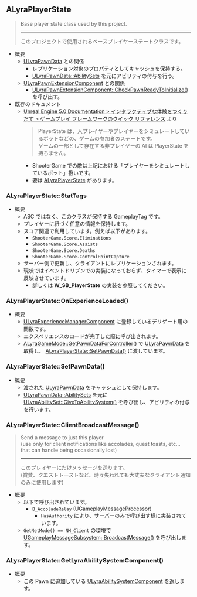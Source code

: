 ## ALyraPlayerState

> Base player state class used by this project.  
> 
> ----
> このプロジェクトで使用されるベースプレイヤーステートクラスです。  

* 概要
	* [ULyraPawnData] との関係
		* レプリケーション対象のプロパティとしてキャッシュを保持する。
		* [ULyraPawnData::AbilitySets] を元にアビリティの付与を行う。
	* [ULyraPawnExtensionComponent] との関係
		* [ULyraPawnExtensionComponent::CheckPawnReadyToInitialize()] を呼び出す。
* 既存のドキュメント
	* [Unreal Engine 5.0 Documentation > インタラクティブな体験をつくりだす > ゲームプレイ フレームワークのクイック リファレンス] より
		> PlayerState は、人プレイヤーやプレイヤーをシミュレートしているボットなどの、ゲームの参加者のステートです。  
		> ゲームの一部として存在する非プレイヤーの AI は PlayerState を持ちません。  
		* ShooterGame での敵は上記における「プレイヤーをシミュレートしているボット」扱いです。
		* 要は [ALyraPlayerState] があります。

### ALyraPlayerState::StatTags

* 概要
	* ASC ではなく、このクラスが保持する GameplayTag です。
	* プレイヤーに紐づく任意の情報を保持します。
	* スコア関連で利用しています。例えば以下があります。
		* `ShooterGame.Score.Eliminations`
		* `ShooterGame.Score.Assists`
		* `ShooterGame.Score.Deaths`
		* `ShooterGame.Score.ControlPointCapture`
	* サーバー側で更新し、クライアントにレプリケーションされます。
	* 現状ではイベントドリブンでの実装になっておらず、タイマーで表示に反映させています。
		* 詳しくは **W_SB_PlayerState** の実装を参照してください。

### ALyraPlayerState::OnExperienceLoaded()

* 概要
	* [ULyraExperienceManagerComponent] に登録しているデリゲート用の関数です。
	* エクスペリエンスのロードが完了した際に呼び出されます。
	* [ALyraGameMode::GetPawnDataForController()] で [ULyraPawnData] を取得し、 [ALyraPlayerState::SetPawnData()] に渡しています。

### ALyraPlayerState::SetPawnData()

* 概要
	* 渡された [ULyraPawnData] をキャッシュとして保持します。
	* [ULyraPawnData::AbilitySets] を元に [ULyraAbilitySet::GiveToAbilitySystem()] を呼び出し、アビリティの付与を行います。


### ALyraPlayerState::ClientBroadcastMessage()

> Send a message to just this player  
> (use only for client notifications like accolades, quest toasts, etc... that can handle being occasionally lost)  
> 
> ----
> このプレイヤーにだけメッセージを送ります。  
> (賞賛、クエストトーストなど、時々失われても大丈夫なクライアント通知のみに使用します)  

* 概要
	* 以下で呼び出されています。
		* `B_AccoladeRelay` ([UGameplayMessageProcessor])
			* `HasAuthority` により、サーバーのみで呼び出す様に実装されています。
	* `GetNetMode() == NM_Client` の環境で [UGameplayMessageSubsystem::BroadcastMessage()] を呼び出します。

### ALyraPlayerState::GetLyraAbilitySystemComponent()

* 概要
	* この Pawn に追加している [ULyraAbilitySystemComponent] を返します。



<!--- ページ内のリンク --->

<!--- 自前の画像へのリンク --->

<!--- generated --->
[ULyraExperienceManagerComponent]: ../../Lyra/Experience/ULyraExperienceManagerComponent.md#ulyraexperiencemanagercomponent
[ULyraAbilitySet::GiveToAbilitySystem()]: ../../Lyra/GameplayAbility/ULyraAbilitySet.md#ulyraabilitysetgivetoabilitysystem
[ULyraAbilitySystemComponent]: ../../Lyra/GameplayAbility/ULyraAbilitySystemComponent.md#ulyraabilitysystemcomponent
[ULyraPawnExtensionComponent]: ../../Lyra/GameplayAbility/ULyraPawnExtensionComponent.md#ulyrapawnextensioncomponent
[ULyraPawnExtensionComponent::CheckPawnReadyToInitialize()]: ../../Lyra/GameplayAbility/ULyraPawnExtensionComponent.md#ulyrapawnextensioncomponentcheckpawnreadytoinitialize
[ALyraGameMode::GetPawnDataForController()]: ../../Lyra/GameplayFramework/ALyraGameMode.md#alyragamemodegetpawndataforcontroller
[ALyraPlayerState]: ../../Lyra/GameplayFramework/ALyraPlayerState.md#alyraplayerstate
[ALyraPlayerState::SetPawnData()]: ../../Lyra/GameplayFramework/ALyraPlayerState.md#alyraplayerstatesetpawndata
[UGameplayMessageProcessor]: ../../Lyra/GameplayMessageProcessor/UGameplayMessageProcessor.md#ugameplaymessageprocessor
[ULyraPawnData]: ../../Lyra/PawnSetting/ULyraPawnData.md#ulyrapawndata
[ULyraPawnData::AbilitySets]: ../../Lyra/PawnSetting/ULyraPawnData.md#ulyrapawndataabilitysets
[UGameplayMessageSubsystem::BroadcastMessage()]: ../../Plugin/GameplayMessageSubsystem/UGameplayMessageSubsystem.md#ugameplaymessagesubsystembroadcastmessage
[Unreal Engine 5.0 Documentation > インタラクティブな体験をつくりだす > ゲームプレイ フレームワークのクイック リファレンス]: https://docs.unrealengine.com/5.0/ja/unreal-engine-gameplay-framework-quick-reference/
